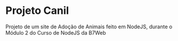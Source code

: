 # Projeto Canil
 Projeto de um site de Adoção de Animais feito em NodeJS, durante o Módulo 2 do Curso de NodeJS da B7Web
